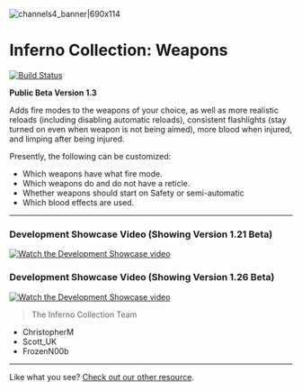 ![channels4_banner|690x114](https://i.ibb.co/CHMD8y6/channels4-banner.jpg) 
# Inferno Collection: Weapons
[![Build Status](https://travis-ci.com/inferno-collection/Weapons.svg?branch=master)](https://travis-ci.com/inferno-collection/Weapons)

__Public Beta Version 1.3__

Adds fire modes to the weapons of your choice, as well as more realistic reloads (including disabling automatic reloads), consistent flashlights (stay turned on even when weapon is not being aimed), more blood when injured, and limping after being injured.

Presently, the following can be customized:
- Which weapons have what fire mode.
- Which weapons do and do not have a reticle.
- Whether weapons should start on Safety or semi-automatic
- Which blood effects are used.

***
### Development Showcase Video (Showing Version 1.21 Beta)
[![Watch the Development Showcase video](https://img.youtube.com/vi/NdxUMO0YIJE/maxresdefault.jpg)](https://www.youtube.com/watch?v=NdxUMO0YIJE)

### Development Showcase Video (Showing Version 1.26 Beta)
[![Watch the Development Showcase video](https://img.youtube.com/vi/HC3lRrcPN4Q/maxresdefault.jpg)](https://www.youtube.com/watch?v=HC3lRrcPN4Q)

> The Inferno Collection Team
* ChristopherM
* Scott_UK 
* FrozenN00b
***
Like what you see? [Check out our other resource](https://inferno-collection.com/resources).